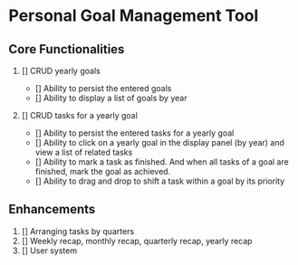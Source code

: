 # Personal Goal Management Tool

## Core Functionalities
1. [] CRUD yearly goals
    - [] Ability to persist the entered goals
    - [] Ability to display a list of goals by year

2. [] CRUD tasks for a yearly goal
    - [] Ability to persist the entered tasks for a yearly goal
    - [] Ability to click on a yearly goal in the display panel (by year) and view a list of related tasks
    - [] Ability to mark a task as finished. And when all tasks of a goal are finished, mark the goal as achieved.
    - [] Ability to drag and drop to shift a task within a goal by its priority

## Enhancements
1. [] Arranging tasks by quarters
2. [] Weekly recap, monthly recap, quarterly recap, yearly recap
3. [] User system
